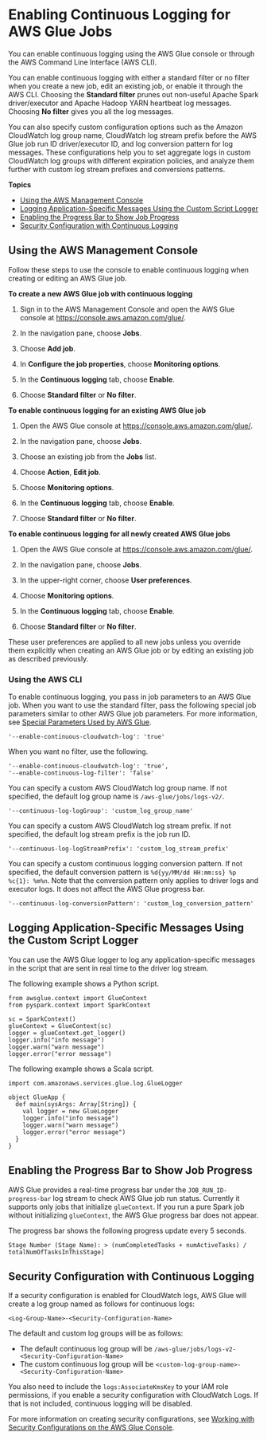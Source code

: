 # Enabling Continuous Logging for AWS Glue Jobs<a name="monitor-continuous-logging-enable"></a>

You can enable continuous logging using the AWS Glue console or through the AWS Command Line Interface \(AWS CLI\)\. 

You can enable continuous logging with either a standard filter or no filter when you create a new job, edit an existing job, or enable it through the AWS CLI\. Choosing the **Standard filter** prunes out non\-useful Apache Spark driver/executor and Apache Hadoop YARN heartbeat log messages\. Choosing **No filter** gives you all the log messages\.

You can also specify custom configuration options such as the Amazon CloudWatch log group name, CloudWatch log stream prefix before the AWS Glue job run ID driver/executor ID, and log conversion pattern for log messages\. These configurations help you to set aggregate logs in custom CloudWatch log groups with different expiration policies, and analyze them further with custom log stream prefixes and conversions patterns\. 

**Topics**
+ [Using the AWS Management Console](#monitor-continuous-logging-enable-console)
+ [Logging Application\-Specific Messages Using the Custom Script Logger](#monitor-continuous-logging-script)
+ [Enabling the Progress Bar to Show Job Progress](#monitor-continuous-logging-progress)
+ [Security Configuration with Continuous Logging](#monitor-continuous-logging-encrypt-log-data)

## Using the AWS Management Console<a name="monitor-continuous-logging-enable-console"></a>

Follow these steps to use the console to enable continuous logging when creating or editing an AWS Glue job\.

**To create a new AWS Glue job with continuous logging**

1. Sign in to the AWS Management Console and open the AWS Glue console at [https://console\.aws\.amazon\.com/glue/](https://console.aws.amazon.com/glue/)\.

1. In the navigation pane, choose **Jobs**\.

1. Choose **Add job**\.

1. In **Configure the job properties**, choose **Monitoring options**\.

1. In the **Continuous logging** tab, choose **Enable**\.

1. Choose **Standard filter** or **No filter**\.

**To enable continuous logging for an existing AWS Glue job**

1. Open the AWS Glue console at [https://console\.aws\.amazon\.com/glue/](https://console.aws.amazon.com/glue/)\.

1. In the navigation pane, choose **Jobs**\.

1. Choose an existing job from the **Jobs** list\.

1. Choose **Action**, **Edit job**\.

1. Choose **Monitoring options**\.

1. In the **Continuous logging** tab, choose **Enable**\.

1. Choose **Standard filter** or **No filter**\.

**To enable continuous logging for all newly created AWS Glue jobs**

1. Open the AWS Glue console at [https://console\.aws\.amazon\.com/glue/](https://console.aws.amazon.com/glue/)\.

1. In the navigation pane, choose **Jobs**\.

1. In the upper\-right corner, choose **User preferences**\.

1. Choose **Monitoring options**\.

1. In the **Continuous logging** tab, choose **Enable**\.

1. Choose **Standard filter** or **No filter**\.

These user preferences are applied to all new jobs unless you override them explicitly when creating an AWS Glue job or by editing an existing job as described previously\.

### Using the AWS CLI<a name="monitor-continuous-logging-cli"></a>

To enable continuous logging, you pass in job parameters to an AWS Glue job\. When you want to use the standard filter, pass the following special job parameters similar to other AWS Glue job parameters\. For more information, see [Special Parameters Used by AWS Glue](aws-glue-programming-etl-glue-arguments.md)\.

```
'--enable-continuous-cloudwatch-log': 'true'
```

When you want no filter, use the following\.

```
'--enable-continuous-cloudwatch-log': 'true',
'--enable-continuous-log-filter': 'false'
```

You can specify a custom AWS CloudWatch log group name\. If not specified, the default log group name is `/aws-glue/jobs/logs-v2/`\.

```
'--continuous-log-logGroup': 'custom_log_group_name'
```

You can specify a custom AWS CloudWatch log stream prefix\. If not specified, the default log stream prefix is the job run ID\.

```
'--continuous-log-logStreamPrefix': 'custom_log_stream_prefix'
```

You can specify a custom continuous logging conversion pattern\. If not specified, the default conversion pattern is `%d{yy/MM/dd HH:mm:ss} %p %c{1}: %m%n`\. Note that the conversion pattern only applies to driver logs and executor logs\. It does not affect the AWS Glue progress bar\.

```
'--continuous-log-conversionPattern': 'custom_log_conversion_pattern'
```

## Logging Application\-Specific Messages Using the Custom Script Logger<a name="monitor-continuous-logging-script"></a>

You can use the AWS Glue logger to log any application\-specific messages in the script that are sent in real time to the driver log stream\.

The following example shows a Python script\.

```
from awsglue.context import GlueContext
from pyspark.context import SparkContext

sc = SparkContext()
glueContext = GlueContext(sc)
logger = glueContext.get_logger()
logger.info("info message")
logger.warn("warn message")
logger.error("error message")
```

The following example shows a Scala script\.

```
import com.amazonaws.services.glue.log.GlueLogger

object GlueApp {
  def main(sysArgs: Array[String]) {
    val logger = new GlueLogger
    logger.info("info message")
    logger.warn("warn message")
    logger.error("error message")
  }
}
```

## Enabling the Progress Bar to Show Job Progress<a name="monitor-continuous-logging-progress"></a>

AWS Glue provides a real\-time progress bar under the `JOB_RUN_ID-progress-bar` log stream to check AWS Glue job run status\. Currently it supports only jobs that initialize `glueContext`\. If you run a pure Spark job without initializing `glueContext`, the AWS Glue progress bar does not appear\.

The progress bar shows the following progress update every 5 seconds\.

```
Stage Number (Stage Name): > (numCompletedTasks + numActiveTasks) / totalNumOfTasksInThisStage]
```

## Security Configuration with Continuous Logging<a name="monitor-continuous-logging-encrypt-log-data"></a>

If a security configuration is enabled for CloudWatch logs, AWS Glue will create a log group named as follows for continuous logs:

```
<Log-Group-Name>-<Security-Configuration-Name>
```

The default and custom log groups will be as follows:
+ The default continuous log group will be `/aws-glue/jobs/logs-v2-<Security-Configuration-Name>`
+ The custom continuous log group will be `<custom-log-group-name>-<Security-Configuration-Name>`

You also need to include the `logs:AssociateKmsKey` to your IAM role permissions, if you enable a security configuration with CloudWatch Logs\. If that is not included, continuous logging will be disabled\.

For more information on creating security configurations, see [Working with Security Configurations on the AWS Glue Console](console-security-configurations.md)\.